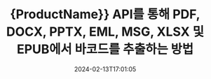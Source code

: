 ---
############################# Static ############################
layout: "auto-gen-parser"
date: 2024-02-13T17:01:05
draft: false
otherformats: 

############################# Head ############################
head_title: "Java API를 통해 Excel, Word, PDF 및 기타 문서에서 바코드 추출"
head_description: "GroupDocs.Parser for Java를 사용하면 소프트웨어 개발자가 Java 앱 내의 PDF, MS Excel, Word, PowerPoint, Outlook, OneNote 및 기타 문서에서 바코드를 추출할 수 있습니다."

############################# Header ############################
title: "{ProductName}} API를 통해 PDF, DOCX, PPTX, EML, MSG, XLSX 및 EPUB에서 바코드를 추출하는 방법"
description: "GroupDocs.Parser for Java API는 소프트웨어 개발자가 PDF, Word (DOC, DOCX), Excel (XLS, XLSX), PowerPoint( PPT, { 330}), Outlook( EML, MSG) 및 기타 여러 문서 페이지 영역."
bg_image: "https://cms.admin.containerize.com/templates/aspose/App_Themes/V3/images/bg/header1.png"
bg_overlay: false
button:
    enable: true
    icon: "fas fa-arrow-down"
    label: "무료 평가판 다운로드"
    link: "https://downloads.groupdocs.com/parser/java"

############################# SubMenu ############################
submenu:
    enable: true

    left:
        img_alt: "GroupDocs.Parser for Java"
        image: "https://cms.admin.containerize.com/templates/groupdocs/images/product-logos/90x90-noborder/groupdocs-parser-java.png"
        product: "GroupDocs.Parser"
        platform: "Java"

    middle:
        button:

            # button loop
            - link: "https://apireference.groupdocs.com/parser/java"
              text: "API 참조"

            # button loop
            - link: "https://github.com/groupdocs-parser"
              text: "코드 예제"

            # button loop
            - link: "https://products.groupdocs.app/parser/family"
              text: "라이브 데모"

            # button loop
            - link: "https://purchase.groupdocs.com/pricing/parser/java"
              text: "가격"

    right:
        link_download: "https://downloads.groupdocs.com/parser"
        link_learn: "https://docs.groupdocs.com/parser/java"
        link_buy: "https://purchase.groupdocs.com"

############################# About ############################
about:
    enable: true
    title: "POT 파일 Java API에서 바코드를 추출하는 방법은 무엇입니까?"
    content: |
        바코드 이미지는 정보를 시각적 패턴으로 인코딩하는 데 사용할 수 있는 다양한 너비의 일련의 평행한 검정색 선과 공백으로 구성됩니다. 1970년대에 도입되었으며 현재 상업 비즈니스의 보편적인 부분입니다. GroupDocs.Parser for Java는 소프트웨어 프로그래머가 다양한 유형의 문서를 구문 분석하고 여기에서 텍스트, 이미지 및 바코드를 추출하는 애플리케이션을 구축할 수 있게 해주는 강력한 API입니다. PDF, 이메일, 전자책, Microsoft Office 형식: Word (DOC, DOCX), PowerPoint (PPT, {330)과 같은 가장 일반적인 문서 유형에 대한 지원을 포함했습니다. }), Excel (XLS, XLSX), 이메일(EML, MSG) 형식 등. Java API에는 일반 텍스트 추출, 구조화된 텍스트 추출, 마크다운 형식의 텍스트 추출, 특정 페이지 또는 페이지 영역에서 텍스트 추출, 문서에서 바코드 추출, 메타데이터 또는 이미지 등.
        
        

############################# Steps ############################
steps:
    enable: true
    title_left: "Java의 POT에서 바코드 추출"
    content_left: |
        [GroupDocs.Parser for Java](/ko/parser/java/)를 사용하면 Java 개발자가 몇 가지 간단한 단계를 구현하여 POT 파일에서 바코드를 쉽게 추출할 수 있습니다.
        
        * 초기 문서에 대한 [파서](https://reference.groupdocs.com/net/parser/groupdocs.parser/parser) 개체를 인스턴스화합니다.
        * 파일이 바코드 추출을 지원하는지 확인하십시오.
        * [getBarcodes](https://reference.groupdocs.com/parser/java/com.groupdocs.parser/parser/#getBarcodes--) 메서드를 호출하고 [PageBarcodeArea](https://reference.groupdocs.com/parser/java/com.groupdocs.parser.data/pagebarcodearea/) 개체;
        * 컬렉션을 반복하고 바코드 값을 가져옵니다.

    title_right: "바코드 추출에 대해 자세히 알아보기"
    content_right: |
        * <a href="https://docs.groupdocs.com/parser/java/extract-barcodes-from-document/">문서에서 바코드를 추출하는 방법</a>
        * <a href="https://docs.groupdocs.com/parser/java/extract-barcodes-from-document-page/">문서 페이지에서 바코드를 추출하는 방법</a>
        * <a href="https://docs.groupdocs.com/parser/java/extract-barcodes-from-document-page-area/">문서 페이지 영역에서 바코드를 추출하는 방법</a>
    
    code: |
     {{% parser/additional-styles %}}
     {{< parser/code-parser title="Java 예제 코드를 사용하여 POT 파일에서 바코드를 추출하는 방법">}}

        ```java    
        // GroupDocs.Parser API를 사용하여 POT 파일에서 바코드 추출
        // Parser 클래스의 인스턴스 생성
        try (Parser parser = new Parser(Constants.SamplePdfWithBarcodes)) {
            // // 파일이 바코드 추출을 지원하는지 확인
            if (!parser.getFeatures().isBarcodes()) {
                System.out.println("파일이 바코드 추출을 지원하지 않습니다.");
                return;
            }

            // {steps.code.scan}
            Iterable<PageBarcodeArea> barcodes = parser.getBarcodes();

            // 바코드 반복
            for (PageBarcodeArea barcode : barcodes) {
                // 페이지 색인 인쇄
                System.out.println("Page: " + barcode.getPage().getIndex());
                // 바코드 값 인쇄
                System.out.println("Value: " + barcode.getValue());
            }
        }
        ```
     {{< /parser/code-parser >}}

############################# More ############################
more:
    enable: true
    title_left: "시스템 요구 사항"
    content_left: |
        GroupDocs.Parser for Java API는 모든 주요 플랫폼 및 운영 체제에서 지원됩니다. 아래 코드를 실행하기 전에 시스템에 다음 필수 구성 요소가 설치되어 있는지 확인하십시오.
        
        * 운영 체제: Microsoft Windows, Linux, MacOS
        * 개발 환경: NetBeans, Intellij IDEA, Eclipse, etc.
        * 프레임워크
        * [Maven](https://repository.groupdocs.com/webapp/#/artifacts/browse/tree/General/repo/com/groupdocs/groupdocs-parser)에서 GroupDocs.Parser for Java의 최신 버전을 다운로드하세요.

    title_right: "GroupDocs.Parser for Java를 사용하는 이유"
    content_right: |
        * 지원되는 모든 문서에서 일반 텍스트 추출 지원    
        * 사용자 정의 템플릿을 통한 문서 분석    
        * 구조화된 텍스트 추출을 완벽하게 지원    
        * 키워드 및 정규 표현식을 통한 텍스트 검색    
        * 형식이 지정된 텍스트, 메타데이터, 이미지, 컨테이너 및 첨부 파일 추출    
        * 지원되는 일부 문서 형식의 목차 추출    
        * PDF 문서에서 양식 데이터 구문 분석    
        * 문서에서 하이퍼링크 추출   

############################# Demos ############################
demos:
    enable: true
    title: "라이브 데모 - POT 온라인에서 바코드 추출"
    content: |
       지금 바로 [GroupDocs.Parser Live Demos](https://products.groupdocs.app/parser/barcodes/pot) 웹사이트를 방문하여 POT 파일에서 바코드를 추출하세요.
       라이브 데모에는 다음과 같은 이점이 있습니다.
        
############################# About Formats ############################
about_formats:
    enable: true

############################# More Formats ############################
more_formats:
    enable: true
    title: "다른 문서 형식에서 바코드 추출"
    content: |
        Java 파일 형식 및 이미지에 대한 API를 추출하는 문서 구문 분석 및 바코드. 아래에 설명된 대로 널리 사용되는 일부 파일 형식에 대한 데이터를 추출합니다.

############################# Back to top ###############################
back_to_top:
    enable: true
---
